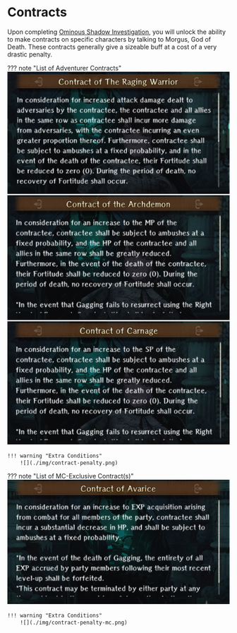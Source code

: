 # Contracts

Upon completing [Ominous Shadow Investigation](../abyss-guides/3-guarda-fortress/requests.md#ominous-shadow-investigation), you will unlock the ability to make contracts on specific characters by talking to Morgus, God of Death.
These contracts generally give a sizeable buff at a cost of a very drastic penalty.

??? note "List of Adventurer Contracts"
    ![](./img/contract-1.png)
    ![](./img/contract-2.png)
    ![](./img/contract-3.png)

    !!! warning "Extra Conditions"
        ![](./img/contract-penalty.png)

??? note "List of MC-Exclusive Contract(s)"
    ![](./img/contract-4.png)

    !!! warning "Extra Conditions"
        ![](./img/contract-penalty-mc.png)
    

